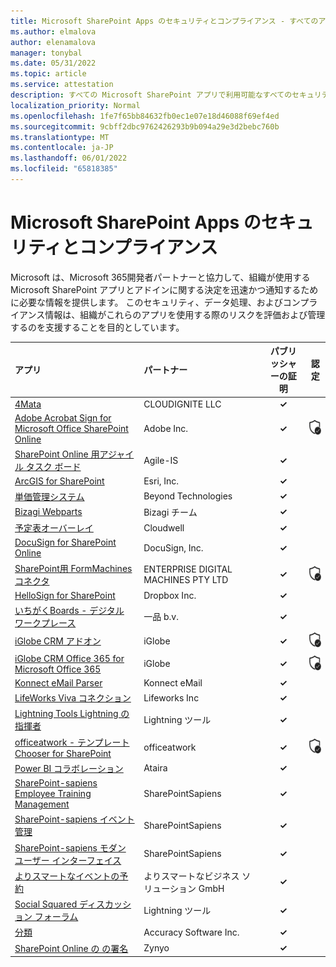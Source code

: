 ```yaml
---
title: Microsoft SharePoint Apps のセキュリティとコンプライアンス - すべてのアプリ
ms.author: elmalova
author: elenamalova
manager: tonybal
ms.date: 05/31/2022
ms.topic: article
ms.service: attestation
description: すべての Microsoft SharePoint アプリで利用可能なすべてのセキュリティ情報とコンプライアンス情報。
localization_priority: Normal
ms.openlocfilehash: 1fe7f65bb84632fb0ec1e07e18d46088f69ef4ed
ms.sourcegitcommit: 9cbff2dbc9762426293b9b094a29e3d2bebc760b
ms.translationtype: MT
ms.contentlocale: ja-JP
ms.lasthandoff: 06/01/2022
ms.locfileid: "65818385"
---
```

# <a name="microsoft-sharepoint-apps-security-and-compliance"></a>Microsoft SharePoint Apps のセキュリティとコンプライアンス

Microsoft は、Microsoft 365開発者パートナーと協力して、組織が使用する Microsoft SharePoint アプリとアドインに関する決定を迅速かつ通知するために必要な情報を提供します。 このセキュリティ、データ処理、およびコンプライアンス情報は、組織がこれらのアプリを使用する際のリスクを評価および管理するのを支援することを目的としています。

| **アプリ** | **パートナー** | **パブリッシャーの証明** | **認定** |
|:--------|:------------|:----------------------:|:-------------:|
| [4Mata](./cloudignite-llc-4mata.md) | CLOUDIGNITE LLC | **✓** |  |
| [Adobe Acrobat Sign for Microsoft Office SharePoint Online](./adobe-inc-acrobat-sign-for-microsoft-sharepoint-online.md) | Adobe Inc. | **✓** | <img alt="Certified application badge" src="../media/certified-badge.png" height="25" width="25" /> |
| [SharePoint Online 用アジャイル タスク ボード](./agile-is-task-board-for-sharepoint-online.md) | Agile-IS | **✓** |  |
| [ArcGIS for SharePoint](./esri-inc-arcgis-for-sharepoint.md) | Esri, Inc. | **✓** |  |
| [単価管理システム](./beyond-technologies-bid-management-system.md) | Beyond Technologies | **✓** |  |
| [Bizagi Webparts](./bizagi-team-webparts.md) | Bizagi チーム | **✓** |  |
| [予定表オーバーレイ](./cloudwell-calendar-overlay.md) | Cloudwell | **✓** |  |
| [DocuSign for SharePoint Online](./docusign-inc-for-sharepoint-online.md) | DocuSign, Inc. | **✓** |  |
| [SharePoint用 FormMachines コネクタ](./enterprise-digital-machines-pty-ltd-formmachines-connector-for-sharepoint.md) | ENTERPRISE DIGITAL MACHINES PTY LTD | **✓** | <img alt="Certified application badge" src="../media/certified-badge.png" height="25" width="25" /> |
| [HelloSign for SharePoint](./dropbox-inc-hellosign-for-sharepoint.md) | Dropbox Inc. | **✓** |  |
| [いちがくBoards - デジタル ワークプレース](./ichicraft-bv-boards-your-digital-workplace.md) | 一品 b.v. | **✓** |  |
| [iGlobe CRM アドオン](./iglobe-crm-add-ons.md) | iGlobe | **✓** | <img alt="Certified application badge" src="../media/certified-badge.png" height="25" width="25" /> |
| [iGlobe CRM Office 365 for Microsoft Office 365](./iglobe-crm-office-365-for-microsoft.md) | iGlobe | **✓** | <img alt="Certified application badge" src="../media/certified-badge.png" height="25" width="25" /> |
| [Konnect eMail Parser](./konnect-email-parser.md) | Konnect eMail | **✓** |  |
| [LifeWorks Viva コネクション](./lifeworks-inc-viva-connections.md) | Lifeworks Inc | **✓** |  |
| [Lightning Tools Lightning の指揮者](./lightning-tools-conductor.md) | Lightning ツール | **✓** |  |
| [officeatwork - テンプレート Chooser for SharePoint](./officeatwork-officeatworktemplate-chooser-for-sharepoint.md) | officeatwork | **✓** | <img alt="Certified application badge" src="../media/certified-badge.png" height="25" width="25" /> |
| [Power BI コラボレーション](./ataira-power-bi-collaboration.md) | Ataira | **✓** |  |
| [SharePoint-sapiens Employee Training Management](./sharepointsapiens-employee-training-management.md) | SharePointSapiens | **✓** |  |
| [SharePoint-sapiens イベント管理](./sharepointsapiens-event-management.md) | SharePointSapiens | **✓** |  |
| [SharePoint-sapiens モダン ユーザー インターフェイス](./sharepointsapiens-modern-user-interface.md) | SharePointSapiens | **✓** |  |
| [よりスマートなイベントの予約](./smarter-business-solutions-gmbh-event-booking.md) | よりスマートなビジネス ソリューション GmbH | **✓** |  |
| [Social Squared ディスカッション フォーラム](./lightning-tools-social-squared-discussion-forums.md) | Lightning ツール | **✓** |  |
| [分類](./accuracy-software-inc-taxonomy.md) | Accuracy Software Inc. | **✓** |  |
| [SharePoint Online の    の署名](./zynyo-sign-for-sharepoint-online.md) | Zynyo | **✓** |  |
